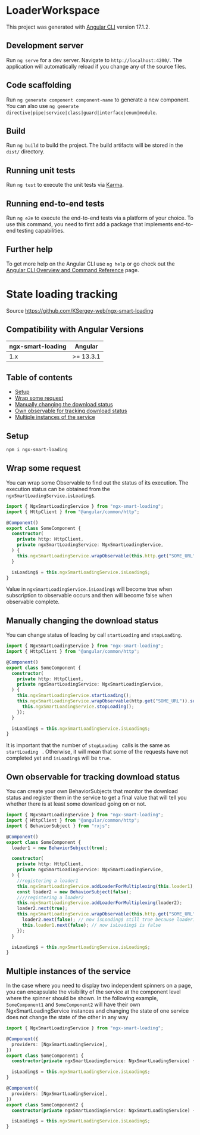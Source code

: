 # LoaderWorkspace

This project was generated with [Angular CLI](https://github.com/angular/angular-cli) version 17.1.2.

## Development server

Run `ng serve` for a dev server. Navigate to `http://localhost:4200/`. The application will automatically reload if you change any of the source files.

## Code scaffolding

Run `ng generate component component-name` to generate a new component. You can also use `ng generate directive|pipe|service|class|guard|interface|enum|module`.

## Build

Run `ng build` to build the project. The build artifacts will be stored in the `dist/` directory.

## Running unit tests

Run `ng test` to execute the unit tests via [Karma](https://karma-runner.github.io).

## Running end-to-end tests

Run `ng e2e` to execute the end-to-end tests via a platform of your choice. To use this command, you need to first add a package that implements end-to-end testing capabilities.

## Further help

To get more help on the Angular CLI use `ng help` or go check out the [Angular CLI Overview and Command Reference](https://angular.io/cli) page.

# State loading tracking

Source https://github.com/KSergey-web/ngx-smart-loading

## Compatibility with Angular Versions

<table>
  <thead>
    <tr>
      <th>ngx-smart-loading</th>
      <th>Angular</th>
    </tr>
  </thead>
  <tbody>
    <tr>
      <td>
        1.x
      </td>
      <td>
        >= 13.3.1
      </td>
    </tr>
  </tbody>
</table>

## Table of contents

- [Setup](#setup)
- [Wrap some request](#wrap-some-request)
- [Manually changing the download status](#manually-changing-the-download-status)
- [Own observable for tracking download status](#own-observable-for-tracking-download-status)
- [Multiple instances of the service](#multiple-instances-of-the-service)

## Setup

```bash
npm i ngx-smart-loading
```

## Wrap some request

You can wrap some Observable to find out the status of its execution. The execution status can be obtained from the `ngxSmartLoadingService.isLoading$`.

```ts
import { NgxSmartLoadingService } from "ngx-smart-loading";
import { HttpClient } from "@angular/common/http";

@Component()
export class SomeComponent {
  constructor(
    private http: HttpClient,
    private ngxSmartLoadingService: NgxSmartLoadingService,
  ) {
    this.ngxSmartLoadingService.wrapObservable(this.http.get("SOME_URL")).subscribe();
  }

  isLoading$ = this.ngxSmartLoadingService.isLoading$;
}
```

Value in `ngxSmartLoadingService.isLoading$` will become true when subscription to observable occurs and then will become false when observable complete.

## Manually changing the download status

You can change status of loading by call `startLoading` and `stopLoading`.

```ts
import { NgxSmartLoadingService } from "ngx-smart-loading";
import { HttpClient } from "@angular/common/http";

@Component()
export class SomeComponent {
  constructor(
    private http: HttpClient,
    private ngxSmartLoadingService: NgxSmartLoadingService,
  ) {
    this.ngxSmartLoadingService.startLoading();
    this.ngxSmartLoadingService.wrapObservable(http.get("SOME_URL")).subscribe(() => {
      this.ngxSmartLoadingService.stopLoading();
    });
  }

  isLoading$ = this.ngxSmartLoadingService.isLoading$;
}
```

It is important that the number of `stopLoading ` calls is the same as `startLoading ` . Otherwise, it will mean that some of the requests have not completed yet and `isLoading$` will be `true`.

## Own observable for tracking download status

You can create your own BehaviorSubjects that monitor the download status and register them in the service to get a final value that will tell you whether there is at least some download going on or not.

```ts
import { NgxSmartLoadingService } from "ngx-smart-loading";
import { HttpClient } from "@angular/common/http";
import { BehaviorSubject } from "rxjs";

@Component()
export class SomeComponent {
  loader1 = new BehaviorSubject(true);

  constructor(
    private http: HttpClient,
    private ngxSmartLoadingService: NgxSmartLoadingService,
  ) {
    //registering a loader1
    this.ngxSmartLoadingService.addLoaderForMultiplexing(this.loader1);
    const loader2 = new BehaviorSubject(false);
    ////registering a loader2
    this.ngxSmartLoadingService.addLoaderForMultiplexing(loader2);
    loader2.next(true);
    this.ngxSmartLoadingService.wrapObservable(this.http.get("SOME_URL")).subscribe(() => {
      loader2.next(false); // now isLoading$ still true because loader1 is currently set to true
      this.loader1.next(false); // now isLoading$ is false
    });
  }

  isLoading$ = this.ngxSmartLoadingService.isLoading$;
}
```

## Multiple instances of the service

In the case where you need to display two independent spinners on a page, you can encapsulate the visibility of the service at the component level where the spinner should be shown.
In the following example, `SomeComponent1` and `SomeComponent2` will have their own NgxSmartLoadingService instances and changing the state of one service does not change the state of the other in any way

```ts
import { NgxSmartLoadingService } from "ngx-smart-loading";

@Component({
  providers: [NgxSmartLoadingService],
})
export class SomeComponent1 {
  constructor(private ngxSmartLoadingService: NgxSmartLoadingService) {}

  isLoading$ = this.ngxSmartLoadingService.isLoading$;
}

@Component({
  providers: [NgxSmartLoadingService],
})
export class SomeComponent2 {
  constructor(private ngxSmartLoadingService: NgxSmartLoadingService) {}

  isLoading$ = this.ngxSmartLoadingService.isLoading$;
}
```
